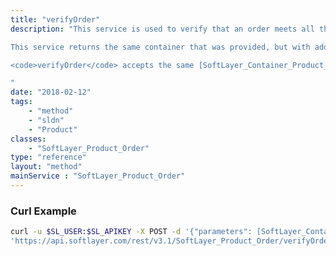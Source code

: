 ```yaml
---
title: "verifyOrder"
description: "This service is used to verify that an order meets all the necessary requirements to purchase a server, virtual server or service from SoftLayer. It will verify that the products requested do not conflict. For example, you cannot order a Windows firewall with a Linux operating system. It will also check to make sure you have provided all the products that are required for the [SoftLayer_Product_Package_Order_Configuration](/reference/datatypes/SoftLayer_Product_Package_Order_Configuration) associated with the [SoftLayer_Product_Package](/reference/datatypes/SoftLayer_Product_Package) on each of the [SoftLayer_Container_Product_Order](/reference/datatypes/SoftLayer_Container_Product_Order) specified.<br/><br/> 

This service returns the same container that was provided, but with additional information that can be used for debugging or validation. It will also contain pricing information (prorated if applicable) for each of the products on the order. If an exception occurs during verification, a container with the <code>SoftLayer_Exception_Order</code> exception type will be specified in the result.<br/><br/> 

<code>verifyOrder</code> accepts the same [SoftLayer_Container_Product_Order](/reference/datatypes/SoftLayer_Container_Product_Order) as <code>placeOrder</code>, so see [SoftLayer_Product_Order::placeOrder](/reference/services/SoftLayer_Product_Order/placeOrder) for more details. 

"
date: "2018-02-12"
tags:
    - "method"
    - "sldn"
    - "Product"
classes:
    - "SoftLayer_Product_Order"
type: "reference"
layout: "method"
mainService : "SoftLayer_Product_Order"
---
```


### Curl Example
```bash
curl -u $SL_USER:$SL_APIKEY -X POST -d '{"parameters": [SoftLayer_Container_Product_Order]}' \
'https://api.softlayer.com/rest/v3.1/SoftLayer_Product_Order/verifyOrder'
```
